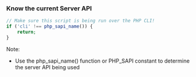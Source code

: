 ### Know the current Server API

```php
// Make sure this script is being run over the PHP CLI!
if ('cli' !== php_sapi_name()) {
	return;
}
```

Note:

* Use the php_sapi_name() function or PHP_SAPI constant to determine the server API being used
